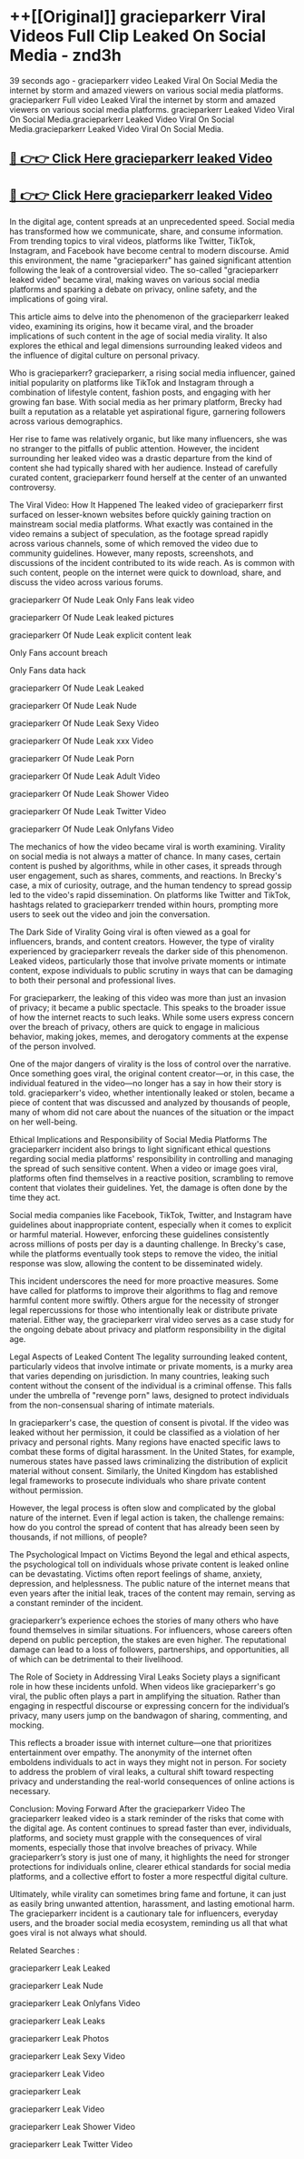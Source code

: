 # ++[[Original]] gracieparkerr Viral Videos Full Clip Leaked On Social Media - znd3h<br>

39 seconds ago - gracieparkerr video Leaked Viral On Social Media the internet by storm and amazed viewers on various social media platforms.
gracieparkerr Full video Leaked Viral the internet by storm and amazed viewers on various social media platforms. gracieparkerr Leaked Video Viral On Social Media.gracieparkerr Leaked Video Viral On Social Media.gracieparkerr Leaked Video Viral On Social Media.<br>


## [🔴 👉👉 Click Here gracieparkerr leaked Video ](https://onlyclips.site?title=gracieparkerr&ref=git)

## [🔴 👉👉 Click Here gracieparkerr leaked Video ](https://onlyclips.site?title=gracieparkerr&ref=git)

In the digital age, content spreads at an unprecedented speed. Social media has transformed how we communicate, share, and consume information. From trending topics to viral videos, platforms like Twitter, TikTok, Instagram, and Facebook have become central to modern discourse. Amid this environment, the name "gracieparkerr" has gained significant attention following the leak of a controversial video. The so-called "gracieparkerr leaked video" became viral, making waves on various social media platforms and sparking a debate on privacy, online safety, and the implications of going viral.

This article aims to delve into the phenomenon of the gracieparkerr leaked video, examining its origins, how it became viral, and the broader implications of such content in the age of social media virality. It also explores the ethical and legal dimensions surrounding leaked videos and the influence of digital culture on personal privacy.

Who is gracieparkerr?
gracieparkerr, a rising social media influencer, gained initial popularity on platforms like TikTok and Instagram through a combination of lifestyle content, fashion posts, and engaging with her growing fan base. With social media as her primary platform, Brecky had built a reputation as a relatable yet aspirational figure, garnering followers across various demographics.

Her rise to fame was relatively organic, but like many influencers, she was no stranger to the pitfalls of public attention. However, the incident surrounding her leaked video was a drastic departure from the kind of content she had typically shared with her audience. Instead of carefully curated content, gracieparkerr found herself at the center of an unwanted controversy.

The Viral Video: How It Happened
The leaked video of gracieparkerr first surfaced on lesser-known websites before quickly gaining traction on mainstream social media platforms. What exactly was contained in the video remains a subject of speculation, as the footage spread rapidly across various channels, some of which removed the video due to community guidelines. However, many reposts, screenshots, and discussions of the incident contributed to its wide reach. As is common with such content, people on the internet were quick to download, share, and discuss the video across various forums.

gracieparkerr Of Nude Leak Only Fans leak video

gracieparkerr Of Nude Leak leaked pictures

gracieparkerr Of Nude Leak explicit content leak

Only Fans account breach

Only Fans data hack

gracieparkerr Of Nude Leak Leaked

gracieparkerr Of Nude Leak Nude

gracieparkerr Of Nude Leak Sexy Video

gracieparkerr Of Nude Leak xxx Video

gracieparkerr Of Nude Leak Porn

gracieparkerr Of Nude Leak Adult Video

gracieparkerr Of Nude Leak Shower Video

gracieparkerr Of Nude Leak Twitter Video

gracieparkerr Of Nude Leak Onlyfans Video

The mechanics of how the video became viral is worth examining. Virality on social media is not always a matter of chance. In many cases, certain content is pushed by algorithms, while in other cases, it spreads through user engagement, such as shares, comments, and reactions. In Brecky's case, a mix of curiosity, outrage, and the human tendency to spread gossip led to the video's rapid dissemination. On platforms like Twitter and TikTok, hashtags related to gracieparkerr trended within hours, prompting more users to seek out the video and join the conversation.

The Dark Side of Virality
Going viral is often viewed as a goal for influencers, brands, and content creators. However, the type of virality experienced by gracieparkerr reveals the darker side of this phenomenon. Leaked videos, particularly those that involve private moments or intimate content, expose individuals to public scrutiny in ways that can be damaging to both their personal and professional lives.

For gracieparkerr, the leaking of this video was more than just an invasion of privacy; it became a public spectacle. This speaks to the broader issue of how the internet reacts to such leaks. While some users express concern over the breach of privacy, others are quick to engage in malicious behavior, making jokes, memes, and derogatory comments at the expense of the person involved.

One of the major dangers of virality is the loss of control over the narrative. Once something goes viral, the original content creator—or, in this case, the individual featured in the video—no longer has a say in how their story is told. gracieparkerr's video, whether intentionally leaked or stolen, became a piece of content that was discussed and analyzed by thousands of people, many of whom did not care about the nuances of the situation or the impact on her well-being.

Ethical Implications and Responsibility of Social Media Platforms
The gracieparkerr incident also brings to light significant ethical questions regarding social media platforms' responsibility in controlling and managing the spread of such sensitive content. When a video or image goes viral, platforms often find themselves in a reactive position, scrambling to remove content that violates their guidelines. Yet, the damage is often done by the time they act.

Social media companies like Facebook, TikTok, Twitter, and Instagram have guidelines about inappropriate content, especially when it comes to explicit or harmful material. However, enforcing these guidelines consistently across millions of posts per day is a daunting challenge. In Brecky's case, while the platforms eventually took steps to remove the video, the initial response was slow, allowing the content to be disseminated widely.

This incident underscores the need for more proactive measures. Some have called for platforms to improve their algorithms to flag and remove harmful content more swiftly. Others argue for the necessity of stronger legal repercussions for those who intentionally leak or distribute private material. Either way, the gracieparkerr viral video serves as a case study for the ongoing debate about privacy and platform responsibility in the digital age.

Legal Aspects of Leaked Content
The legality surrounding leaked content, particularly videos that involve intimate or private moments, is a murky area that varies depending on jurisdiction. In many countries, leaking such content without the consent of the individual is a criminal offense. This falls under the umbrella of "revenge porn" laws, designed to protect individuals from the non-consensual sharing of intimate materials.

In gracieparkerr's case, the question of consent is pivotal. If the video was leaked without her permission, it could be classified as a violation of her privacy and personal rights. Many regions have enacted specific laws to combat these forms of digital harassment. In the United States, for example, numerous states have passed laws criminalizing the distribution of explicit material without consent. Similarly, the United Kingdom has established legal frameworks to prosecute individuals who share private content without permission.

However, the legal process is often slow and complicated by the global nature of the internet. Even if legal action is taken, the challenge remains: how do you control the spread of content that has already been seen by thousands, if not millions, of people?

The Psychological Impact on Victims
Beyond the legal and ethical aspects, the psychological toll on individuals whose private content is leaked online can be devastating. Victims often report feelings of shame, anxiety, depression, and helplessness. The public nature of the internet means that even years after the initial leak, traces of the content may remain, serving as a constant reminder of the incident.

gracieparkerr’s experience echoes the stories of many others who have found themselves in similar situations. For influencers, whose careers often depend on public perception, the stakes are even higher. The reputational damage can lead to a loss of followers, partnerships, and opportunities, all of which can be detrimental to their livelihood.

The Role of Society in Addressing Viral Leaks
Society plays a significant role in how these incidents unfold. When videos like gracieparkerr's go viral, the public often plays a part in amplifying the situation. Rather than engaging in respectful discourse or expressing concern for the individual’s privacy, many users jump on the bandwagon of sharing, commenting, and mocking.

This reflects a broader issue with internet culture—one that prioritizes entertainment over empathy. The anonymity of the internet often emboldens individuals to act in ways they might not in person. For society to address the problem of viral leaks, a cultural shift toward respecting privacy and understanding the real-world consequences of online actions is necessary.

Conclusion: Moving Forward After the gracieparkerr Video
The gracieparkerr leaked video is a stark reminder of the risks that come with the digital age. As content continues to spread faster than ever, individuals, platforms, and society must grapple with the consequences of viral moments, especially those that involve breaches of privacy. While gracieparkerr’s story is just one of many, it highlights the need for stronger protections for individuals online, clearer ethical standards for social media platforms, and a collective effort to foster a more respectful digital culture.

Ultimately, while virality can sometimes bring fame and fortune, it can just as easily bring unwanted attention, harassment, and lasting emotional harm. The gracieparkerr incident is a cautionary tale for influencers, everyday users, and the broader social media ecosystem, reminding us all that what goes viral is not always what should.

Related Searches :

gracieparkerr Leak Leaked

gracieparkerr Leak Nude

gracieparkerr Leak Onlyfans Video

gracieparkerr Leak Leaks

gracieparkerr Leak Photos

gracieparkerr Leak Sexy Video

gracieparkerr Leak Video

gracieparkerr Leak

gracieparkerr Leak Video

gracieparkerr Leak Shower Video

gracieparkerr Leak Twitter Video

